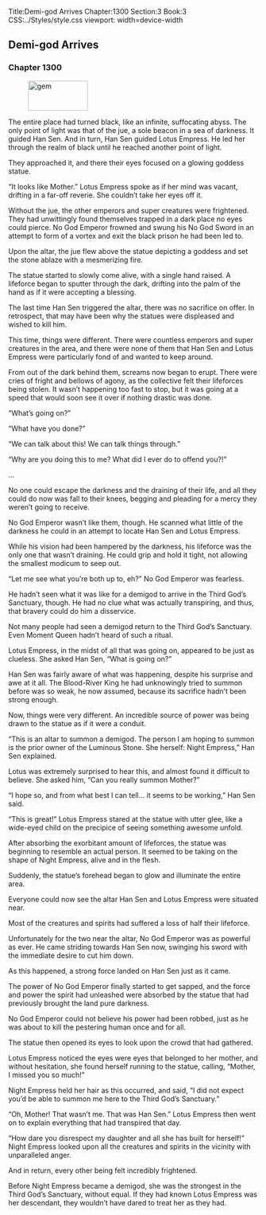 Title:Demi-god Arrives 
Chapter:1300 
Section:3 
Book:3 
CSS:../Styles/style.css 
viewport: width=device-width
  
## Demi-god Arrives
### Chapter 1300
  
<figure>
	<img src="../Images/gem.gif" alt="gem" id="gem" width="120" height="60" />
</figure>
  

  
The entire place had turned black, like an infinite, suffocating abyss. The only point of light was that of the jue, a sole beacon in a sea of darkness. It guided Han Sen. And in turn, Han Sen guided Lotus Empress. He led her through the realm of black until he reached another point of light.

They approached it, and there their eyes focused on a glowing goddess statue.

“It looks like Mother.” Lotus Empress spoke as if her mind was vacant, drifting in a far-off reverie. She couldn’t take her eyes off it.

Without the jue, the other emperors and super creatures were frightened. They had unwittingly found themselves trapped in a dark place no eyes could pierce. No God Emperor frowned and swung his No God Sword in an attempt to form of a vortex and exit the black prison he had been led to.

Upon the altar, the jue flew above the statue depicting a goddess and set the stone ablaze with a mesmerizing fire.

The statue started to slowly come alive, with a single hand raised. A lifeforce began to sputter through the dark, drifting into the palm of the hand as if it were accepting a blessing.

The last time Han Sen triggered the altar, there was no sacrifice on offer. In retrospect, that may have been why the statues were displeased and wished to kill him.

This time, things were different. There were countless emperors and super creatures in the area, and there were none of them that Han Sen and Lotus Empress were particularly fond of and wanted to keep around.

From out of the dark behind them, screams now began to erupt. There were cries of fright and bellows of agony, as the collective felt their lifeforces being stolen. It wasn’t happening too fast to stop, but it was going at a speed that would soon see it over if nothing drastic was done.

“What’s going on?”

“What have you done?”

“We can talk about this! We can talk things through.”

“Why are you doing this to me? What did I ever do to offend you?!”

…

No one could escape the darkness and the draining of their life, and all they could do now was fall to their knees, begging and pleading for a mercy they weren’t going to receive.

No God Emperor wasn’t like them, though. He scanned what little of the darkness he could in an attempt to locate Han Sen and Lotus Empress.

While his vision had been hampered by the darkness, his lifeforce was the only one that wasn’t draining. He could grip and hold it tight, not allowing the smallest modicum to seep out.

“Let me see what you’re both up to, eh?” No God Emperor was fearless.

He hadn’t seen what it was like for a demigod to arrive in the Third God’s Sanctuary, though. He had no clue what was actually transpiring, and thus, that bravery could do him a disservice.

Not many people had seen a demigod return to the Third God’s Sanctuary. Even Moment Queen hadn’t heard of such a ritual.

Lotus Empress, in the midst of all that was going on, appeared to be just as clueless. She asked Han Sen, “What is going on?”

Han Sen was fairly aware of what was happening, despite his surprise and awe at it all. The Blood-River King he had unknowingly tried to summon before was so weak, he now assumed, because its sacrifice hadn’t been strong enough.

Now, things were very different. An incredible source of power was being drawn to the statue as if it were a conduit.

“This is an altar to summon a demigod. The person I am hoping to summon is the prior owner of the Luminous Stone. She herself: Night Empress,” Han Sen explained.

Lotus was extremely surprised to hear this, and almost found it difficult to believe. She asked him, “Can you really summon Mother?”

“I hope so, and from what best I can tell… it seems to be working,” Han Sen said.

“This is great!” Lotus Empress stared at the statue with utter glee, like a wide-eyed child on the precipice of seeing something awesome unfold.

After absorbing the exorbitant amount of lifeforces, the statue was beginning to resemble an actual person. It seemed to be taking on the shape of Night Empress, alive and in the flesh.

Suddenly, the statue’s forehead began to glow and illuminate the entire area.

Everyone could now see the altar Han Sen and Lotus Empress were situated near.

Most of the creatures and spirits had suffered a loss of half their lifeforce.

Unfortunately for the two near the altar, No God Emperor was as powerful as ever. He came striding towards Han Sen now, swinging his sword with the immediate desire to cut him down.

As this happened, a strong force landed on Han Sen just as it came.

The power of No God Emperor finally started to get sapped, and the force and power the spirit had unleashed were absorbed by the statue that had previously brought the land pure darkness.

No God Emperor could not believe his power had been robbed, just as he was about to kill the pestering human once and for all.

The statue then opened its eyes to look upon the crowd that had gathered.

Lotus Empress noticed the eyes were eyes that belonged to her mother, and without hesitation, she found herself running to the statue, calling, “Mother, I missed you so much!”

Night Empress held her hair as this occurred, and said, “I did not expect you’d be able to summon me here to the Third God’s Sanctuary.”

“Oh, Mother! That wasn’t me. That was Han Sen.” Lotus Empress then went on to explain everything that had transpired that day.

“How dare you disrespect my daughter and all she has built for herself!” Night Empress looked upon all the creatures and spirits in the vicinity with unparalleled anger.

And in return, every other being felt incredibly frightened.

Before Night Empress became a demigod, she was the strongest in the Third God’s Sanctuary, without equal. If they had known Lotus Empress was her descendant, they wouldn’t have dared to treat her as they had.